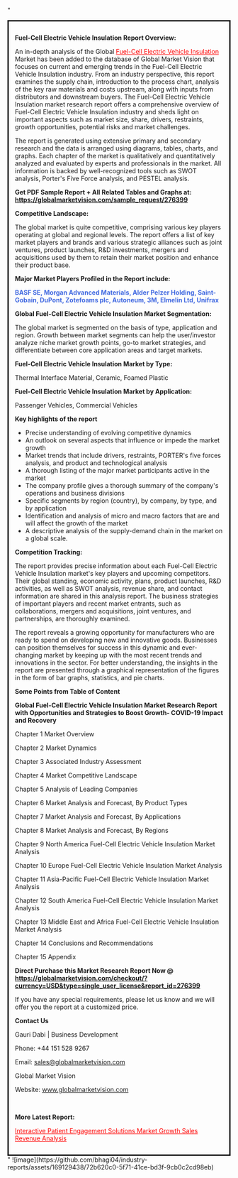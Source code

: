 "<div style='border: 3px solid black; padding: 1em;'>

<strong>Fuel-Cell Electric Vehicle Insulation Report Overview:</strong>

An in-depth analysis of the Global <a style='color: #ff0000;' href='https://globalmarketvision.com/reports/global-fuel-cell-electric-vehicle-insulation-market/276399'>Fuel-Cell Electric Vehicle Insulation</a> Market has been added to the database of Global Market Vision that focuses on current and emerging trends in the Fuel-Cell Electric Vehicle Insulation industry. From an industry perspective, this report examines the supply chain, introduction to the process chart, analysis of the key raw materials and costs upstream, along with inputs from distributors and downstream buyers. The Fuel-Cell Electric Vehicle Insulation market research report offers a comprehensive overview of Fuel-Cell Electric Vehicle Insulation industry and sheds light on important aspects such as market size, share, drivers, restraints, growth opportunities, potential risks and market challenges.

The report is generated using extensive primary and secondary research and the data is arranged using diagrams, tables, charts, and graphs. Each chapter of the market is qualitatively and quantitatively analyzed and evaluated by experts and professionals in the market. All information is backed by well-recognized tools such as SWOT analysis, Porter's Five Force analysis, and PESTEL analysis.

<strong>Get PDF Sample Report + All Related Tables and Graphs at</strong><strong>:</strong><strong> <a style='color: #ff0000;' href='https://globalmarketvision.com/sample_request/276399?utm_source=linkedinPulse&utm_medium=SN&utm_campaign=SN'><strong>https://globalmarketvision.com/sample_request/276399</strong></a></strong>

<strong>Competitive Landscape:</strong>

The global market is quite competitive, comprising various key players operating at global and regional levels. The report offers a list of key market players and brands and various strategic alliances such as joint ventures, product launches, R&amp;D investments, mergers and acquisitions used by them to retain their market position and enhance their product base.

<strong>Major Market Players Profiled in the Report include:</strong>

<strong style='color: #4169e1;'>BASF SE, Morgan Advanced Materials, Alder Pelzer Holding, Saint-Gobain, DuPont, Zotefoams plc, Autoneum, 3M, Elmelin Ltd, Unifrax</strong>

<strong>Global Fuel-Cell Electric Vehicle Insulation Market Segmentation:</strong>

The global market is segmented on the basis of type, application and region. Growth between market segments can help the user/investor analyze niche market growth points, go-to market strategies, and differentiate between core application areas and target markets.

<strong>Fuel-Cell Electric Vehicle Insulation Market by Type</strong><strong>:</strong>

Thermal Interface Material, Ceramic, Foamed Plastic

<strong>Fuel-Cell Electric Vehicle Insulation Market by</strong><strong> Application:</strong>

Passenger Vehicles, Commercial Vehicles

<strong>Key highlights of the report</strong>
<ul>
  <li>Precise understanding of evolving competitive dynamics</li>
  <li>An outlook on several aspects that influence or impede the market growth</li>
  <li>Market trends that include drivers, restraints, PORTER's five forces analysis, and product and technological analysis</li>
  <li>A thorough listing of the major market participants active in the market</li>
  <li>The company profile gives a thorough summary of the company's operations and business divisions</li>
  <li>Specific segments by region (country), by company, by type, and by application</li>
  <li>Identification and analysis of micro and macro factors that are and will affect the growth of the market</li>
  <li>A descriptive analysis of the supply-demand chain in the market on a global scale.</li>
</ul>
<strong>Competition Tracking:</strong>

The report provides precise information about each Fuel-Cell Electric Vehicle Insulation market's key players and upcoming competitors. Their global standing, economic activity, plans, product launches, R&amp;D activities, as well as SWOT analysis, revenue share, and contact information are shared in this analysis report. The business strategies of important players and recent market entrants, such as collaborations, mergers and acquisitions, joint ventures, and partnerships, are thoroughly examined.

The report reveals a growing opportunity for manufacturers who are ready to spend on developing new and innovative goods. Businesses can position themselves for success in this dynamic and ever-changing market by keeping up with the most recent trends and innovations in the sector. For better understanding, the insights in the report are presented through a graphical representation of the figures in the form of bar graphs, statistics, and pie charts.

<strong>Some Points from Table of Content</strong>

<strong>Global Fuel-Cell Electric Vehicle Insulation Market Research Report with Opportunities and Strategies to Boost Growth- COVID-19 Impact and Recovery</strong>

Chapter 1 Market Overview

Chapter 2 Market Dynamics

Chapter 3 Associated Industry Assessment

Chapter 4 Market Competitive Landscape

Chapter 5 Analysis of Leading Companies

Chapter 6 Market Analysis and Forecast, By Product Types

Chapter 7 Market Analysis and Forecast, By Applications

Chapter 8 Market Analysis and Forecast, By Regions

Chapter 9 North America Fuel-Cell Electric Vehicle Insulation Market Analysis

Chapter 10 Europe Fuel-Cell Electric Vehicle Insulation Market Analysis

Chapter 11 Asia-Pacific Fuel-Cell Electric Vehicle Insulation Market Analysis

Chapter 12 South America Fuel-Cell Electric Vehicle Insulation Market Analysis

Chapter 13 Middle East and Africa Fuel-Cell Electric Vehicle Insulation Market Analysis

Chapter 14 Conclusions and Recommendations

Chapter 15 Appendix

<strong>Direct Purchase this Market Research Report Now @ <a style='color: #ff0000;' href='https://globalmarketvision.com/checkout/?currency=USD&type=single_user_license&report_id=276399?utm_source=linkedinPulse&utm_medium=SN&utm_campaign=SN'><strong>https://globalmarketvision.com/checkout/?currency=USD&type=single_user_license&report_id=276399</strong></a></strong>

If you have any special requirements, please let us know and we will offer you the report at a customized price.
<p id='ember58' class='ember-view reader-content-blocks__paragraph'><strong>Contact Us</strong></p>
<p id='ember59' class='ember-view reader-content-blocks__paragraph'>Gauri Dabi | Business Development</p>
<p id='ember60' class='ember-view reader-content-blocks__paragraph'>Phone: +44 151 528 9267</p>
Email: <a href='mailto:sales@globalmarketvision.com'>sales@globalmarketvision.com</a>

Global Market Vision

Website: <a href='http://www.globalmarketvision.com/'>www.globalmarketvision.com</a>

&nbsp;

<strong>More Latest Report:</strong>

<a style='color: #ff0000;' href='https://medium.com/@apurvashinde1994/interactive-patient-engagement-solutions-market-growth-sales-revenue-analysis-9de762d0b3a9'>Interactive Patient Engagement Solutions Market Growth Sales Revenue Analysis</a>

</div>"
![image](https://github.com/bhagi04/industry-reports/assets/169129438/72b620c0-5f71-41ce-bd3f-9cb0c2cd98eb)
